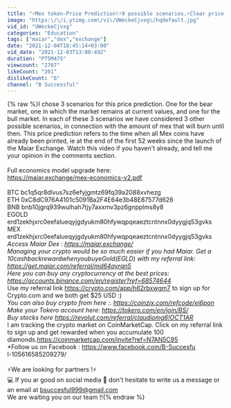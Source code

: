 ```yaml
---
title: "⚡Mex token-Price Prediction!⚡9 possible scenarios.⚡Clear price range according to realistic criteria"
image: "https:\/\/i.ytimg.com\/vi\/UWeckeCjvxg\/hqdefault.jpg"
vid_id: "UWeckeCjvxg"
categories: "Education"
tags: ["maiar","dex","exchange"]
date: "2021-12-04T18:45:14+03:00"
vid_date: "2021-12-03T13:00:49Z"
duration: "PT5M47S"
viewcount: "2707"
likeCount: "201"
dislikeCount: "6"
channel: "B Successful"
---
```

{% raw %}I chose 3 scenarios for this price prediction. One for the bear market, one in which the market remains at current values, and one for the bull market. In each of these 3 scenarios we have considered 3 other possible scenarios, in connection with the amount of mex that will burn until then. This price prediction refers to the time when all Mex coins have already been printed, ie at the end of the first 52 weeks since the launch of the Maiar Exchange. Watch this video if you haven't already, and tell me your opinion in the comments section.<br /><br />Full economics model upgrade here:<br /><a rel="nofollow" target="blank" href="https://maiar.exchange/mex-economics-v2.pdf">https://maiar.exchange/mex-economics-v2.pdf</a><br /><br />BTC    bc1q5qr8dlvus7sz6efyjgmtz69fq39a2088xvhezg<br />ETH    0xC8dC976A4101c5091Ba2F4E64e3b48E87577d626<br />BNB    bnb10jgrq939wulhah7tjy7axxmv3pz6gnpplms8y8<br />EGOLD      erd1zekhjxrc0eefalueqyjgdyukm80hfywqpqeaeztcntnnx0dyygjq53gvks<br />MEX       erd1zekhjxrc0eefalueqyjgdyukm80hfywqpqeaeztcntnnx0dyygjq53gvks<br />*Access Maiar Dex : <a rel="nofollow" target="blank" href="https://maiar.exchange/">https://maiar.exchange/</a><br />*Managing your crypto would be so much easier if you had Maiar. Get a $10 cashback reward when you buy eGold ($EGLD) with my referral link: <a rel="nofollow" target="blank" href="https://get.maiar.com/referral/md64qyrqn5">https://get.maiar.com/referral/md64qyrqn5</a><br />* Here you can buy any cryptocurrency at the best prices: <a rel="nofollow" target="blank" href="https://accounts.binance.com/en/register?ref=68574644">https://accounts.binance.com/en/register?ref=68574644</a><br />* Use my referral link <a rel="nofollow" target="blank" href="https://crypto.com/app/h62rbxwgm7">https://crypto.com/app/h62rbxwgm7</a> to sign up for Crypto.com and we both get $25 USD :)<br />*You can also buy crypto from here :. <a rel="nofollow" target="blank" href="https://coinzix.com/refcode/ei6pon">https://coinzix.com/refcode/ei6pon</a><br />*Make your Tokero account here: <a rel="nofollow" target="blank" href="https://tokero.com/en/join/BS/">https://tokero.com/en/join/BS/</a><br />* Buy stocks here  <a rel="nofollow" target="blank" href="https://revolut.com/referral/claudiomg6!OCT1AR">https://revolut.com/referral/claudiomg6!OCT1AR</a><br />* I am tracking the crypto market on CoinMarketCap. Click on my referral link to sign up and get rewarded when you accumulate 100 diamonds.<a rel="nofollow" target="blank" href="https://coinmarketcap.com/invite?ref=N7AN5C95">https://coinmarketcap.com/invite?ref=N7AN5C95</a><br />*Follow us on Facebook : <a rel="nofollow" target="blank" href="https://www.facebook.com/B-Succesfu">https://www.facebook.com/B-Succesfu</a><br />l-105616585209279/<br /><br />⚡We are looking for partners !⚡<br />💻 If you ar good on social media 🤳 don't hesitate to write us a message or an email at bsuccesful999@gmail.com<br />We are waiting you on our team !!{% endraw %}
